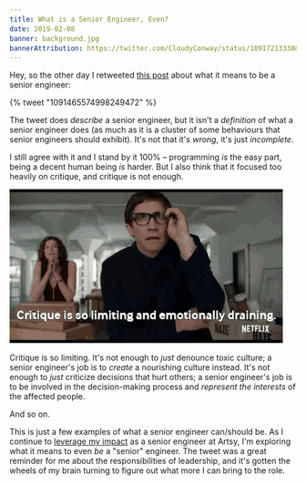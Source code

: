 ```yaml
---
title: What is a Senior Engineer, Even?
date: 2019-02-08
banner: background.jpg
bannerAttribution: https://twitter.com/CloudyConway/status/1091721333883523072
---
```


Hey, so the other day I retweeted [this post](https://twitter.com/gjtorikian/status/1091465574998249472) about what it means to be a senior engineer:

{% tweet "1091465574998249472" %}

The tweet does _describe_ a senior engineer, but it isn't a _definition_ of what a senior engineer does (as much as it is a cluster of some behaviours that senior engineers should exhibit). It's not that it's _wrong_, it's just _incomplete_.

I still agree with it and I stand by it 100% – programming _is_ the easy part, being a decent human being _is_ harder. But I also think that it focused too heavily on critique, and critique is not enough.

![Critique is so limiting and emotionally draining](critique.gif)

Critique is so limiting. It's not enough to _just_ denounce toxic culture; a senior engineer's job is to _create_ a nourishing culture instead. It's not enough to _just_ criticize decisions that hurt others; a senior engineer's job is to be involved in the decision-making process and _represent the interests_ of the affected people.

And so on.

This is just a few examples of what a senior engineer can/should be. As I continue to [leverage my impact](https://github.com/artsy/README/blob/973a2b6563e045c69f3568a4c0a256c222cb9ff3/culture/engineering-principles.md#leverage-your-impact) as a senior engineer at Artsy, I'm exploring what it means to even _be_ a "senior" engineer. The tweet was a great reminder for me about the responsibilities of leadership, and it's gotten the wheels of my brain turning to figure out what more I can bring to the role.
